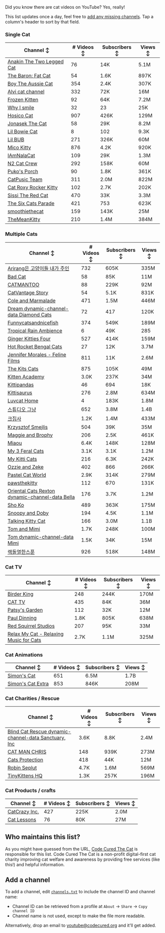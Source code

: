 Did you know there are cat videos on YouTube? Yes, really!

This list updates once a day, feel free to [add any missing channels](#add-a-channel). Tap a column's header to sort by that field.


### Single Cat

| Channel ↕ | # Videos ↕ | Subscribers ↕ | Views ↕ |
| --- | --- | --- | --- |
| [Anakin The Two Legged Cat](https://youtube.com/@anakintwolegs) | 76 | 14K | 5.1M |
| [The Baron: Fat Cat](https://youtube.com/@thebaronfatcat6603) | 54 | 1.6K | 897K |
| [Boy The Aussie Cat](https://youtube.com/@boytheaussiecat) | 354 | 2.4K | 307K |
| [Alvi cat channel](https://youtube.com/@alvicatchannel) | 332 | 72K | 16M |
| [Frozen Kitten](https://youtube.com/@frozenkitten) | 92 | 64K | 7.2M |
| [Why I smile](https://youtube.com/@whyismile) | 32 | 23 | 25K |
| [Hosico Cat](https://youtube.com/@hosico_cat) | 907 | 426K | 129M |
| [Jonasek The Cat](https://youtube.com/@jonasekthecat) | 58 | 29K | 8.2M |
| [Lil Bowie Cat](https://youtube.com/@lilbowiecat9121) | 8 | 102 | 9.3K |
| [Lil BUB](https://youtube.com/@lilbub) | 271 | 326K | 60M |
| [Mico Kitty](https://youtube.com/@micokitty) | 876 | 4.2K | 920K |
| [IAmNalaCat](https://youtube.com/@iamnalacat) | 109 | 29K | 1.3M |
| [N2 Cat Crew](https://youtube.com/@n2catcrew) | 292 | 158K | 60M |
| [Puko's Porch](https://youtube.com/@pukosporch) | 90 | 1.8K | 361K |
| [CatPusic Team](https://youtube.com/@catpusicteam) | 311 | 2.0M | 822M |
| [Cat Roxy Rocker Kitty](https://youtube.com/@rockerroxy) | 102 | 2.7K | 202K |
| [Sissi The Red Cat](https://youtube.com/@veterinarylife) | 470 | 33K | 3.3M |
| [The Six Cats Parade](https://youtube.com/@thesixcatsparade) | 421 | 753 | 623K |
| [smoothiethecat](https://youtube.com/@smoothiethecat) | 159 | 143K | 25M |
| [TheMeanKitty](https://youtube.com/@themeankitty) | 210 | 1.4M | 384M |

### Multiple Cats

| Channel ↕ | # Videos ↕ | Subscribers ↕ | Views ↕ |
| --- | --- | --- | --- |
| [Arirang은 고양이들 내가 주인](https://youtube.com/@아리랑은고양이들) | 732 | 605K | 335M |
| [Bad Cat](https://youtube.com/@badcattube) | 58 | 85K | 11M |
| [CATMANTOO](https://youtube.com/@catmantoo) | 88 | 229K | 92M |
| [CatVantage Story](https://youtube.com/@catvantagestory) | 54 | 5.1K | 831K |
| [Cole and Marmalade](https://youtube.com/@coleandmarmalade) | 471 | 1.5M | 446M |
| [Dream dynamic-channel-data Diamond Cats](https://youtube.com/@dreamdiamondcats) | 72 | 417 | 120K |
| [Funnycatsandnicefish](https://youtube.com/@funnycatsandnicefish) | 374 | 549K | 189M |
| [Tropical Rain Ambience](https://youtube.com/@tropicalrainambience) | 6 | 49K | 285 |
| [Ginger Kitties Four](https://youtube.com/@gingerkittiesfour) | 527 | 414K | 159M |
| [Hot Rocket Bengal Cats](https://youtube.com/@hotrocketbengalcats) | 27 | 12K | 3.7M |
| [Jennifer Morales - Feline Films](https://youtube.com/@jennifermoralesfelinefilms) | 811 | 11K | 2.6M |
| [The Kits Cats](https://youtube.com/@drnworbskitscats) | 875 | 105K | 49M |
| [Kitten Academy](https://youtube.com/@kittenacademy) | 3.0K | 237K | 34M |
| [Kittipandas](https://youtube.com/@kittipandas) | 46 | 694 | 18K |
| [Kittisaurus](https://youtube.com/@kittisaurus) | 276 | 2.8M | 634M |
| [Luvcat Home](https://youtube.com/@claireluvcat) | 4 | 183K | 1.8M |
| [스튜디오 그냥](https://youtube.com/@studiognyang) | 652 | 3.8M | 1.4B |
| [크집사](https://youtube.com/@claire_luvcat) | 1.2K | 1.4M | 433M |
| [Krzysztof Smejlis](https://youtube.com/@bobonikita) | 504 | 39K | 35M |
| [Maggie and Brophy](https://youtube.com/@maggieandbrophy1327) | 206 | 2.5K | 461K |
| [Miaou](https://youtube.com/@miaou-cat) | 6.4K | 148K | 128M |
| [My 3 Feral Cats](https://youtube.com/@my3feralcats) | 3.1K | 3.1K | 1.2M |
| [My Kitti Cats](https://youtube.com/@mykitticats) | 216 | 6.3K | 242K |
| [Ozzie and Zeke](https://youtube.com/@ozzieandzeke) | 402 | 866 | 266K |
| [Pastel Cat World](https://youtube.com/@pastelcatworld) | 2.9K | 314K | 279M |
| [pawsthekitty](https://youtube.com/@pawsthekitty) | 112 | 670 | 131K |
| [Oriental Cats Rexton dynamic-channel-data Bella](https://youtube.com/@rextonorientalcat) | 176 | 3.7K | 1.2M |
| [Sho Ko](https://youtube.com/@shortyandkodi) | 489 | 363K | 175M |
| [Snoopy and Doby](https://youtube.com/@snoopyanddoby) | 194 | 4.5K | 1.1M |
| [Talking Kitty Cat](https://youtube.com/@stevecash83) | 166 | 3.0M | 1.1B |
| [Tom and Mimi](https://youtube.com/@tomandmimi) | 1.7K | 248K | 100M |
| [Tom dynamic-channel-data Mimi](https://youtube.com/@tom_and_mimi) | 1.5K | 34K | 15M |
| [랙돌열한스푼](https://youtube.com/@unboxingragdolls) | 926 | 518K | 148M |

### Cat TV

| Channel ↕ | # Videos ↕ | Subscribers ↕ | Views ↕ |
| --- | --- | --- | --- |
| [Birder King](https://youtube.com/@birderking) | 248 | 244K | 170M |
| [CAT TV](https://youtube.com/@cattvgames) | 435 | 84K | 36M |
| [Patsy's Garden](https://youtube.com/@patsysgarden) | 112 | 32K | 12M |
| [Paul Dinning](https://youtube.com/@pauldinningvideosforcats) | 1.8K | 805K | 638M |
| [Red Squirrel Studios](https://youtube.com/@redsquirrelstudios) | 207 | 95K | 33M |
| [Relax My Cat - Relaxing Music for Cats](https://youtube.com/@relaxmycat) | 2.7K | 1.1M | 325M |

### Cat Animations

| Channel ↕ | # Videos ↕ | Subscribers ↕ | Views ↕ |
| --- | --- | --- | --- |
| [Simon's Cat](https://youtube.com/@simonscat) | 651 | 6.5M | 1.7B |
| [Simon's Cat Extra](https://youtube.com/@simonscatextra) | 853 | 846K | 208M |

### Cat Charities / Rescue

| Channel ↕ | # Videos ↕ | Subscribers ↕ | Views ↕ |
| --- | --- | --- | --- |
| [Blind Cat Rescue dynamic-channel-data Sanctuary, Inc](https://youtube.com/@blindcatrescuesanctuary) | 3.6K | 8.8K | 2.4M |
| [CAT MAN CHRIS](https://youtube.com/@catmanchrispoole) | 148 | 939K | 273M |
| [Cats Protection](https://youtube.com/@catsprotection) | 418 | 44K | 12M |
| [Robin Seplut](https://youtube.com/@robinseplut) | 4.7K | 1.6M | 569M |
| [TinyKittens HQ](https://youtube.com/@tinykittens) | 1.3K | 257K | 196M |

### Cat Products / crafts

| Channel ↕ | # Videos ↕ | Subscribers ↕ | Views ↕ |
| --- | --- | --- | --- |
| [CatCrazy Inc.](https://youtube.com/@catcrazychannel) | 427 | 225K | 2.0M |
| [Cat Lessons](https://youtube.com/@catlessons) | 76 | 80K | 27M |


## Who maintains this list?

As you might have guessed from the URL, [Code Cured The Cat](https://codecured.org) is responsible for this list. Code Cured The Cat is a non-profit digital-first cat charity improving cat welfare and awareness by providing free services (like this!) and helpful information.

## Add a channel

To add a channel, edit [`channels.txt`](https://github.com/CodeCured/YouTubeIsForCats/blob/main/automation/channels.txt) to include the channel ID and channel name:
* Channel ID can be retrieved from a profile at `About` -> `Share` -> `Copy channel ID`
* Channel name is not used, except to make the file more readable.

Alternatively, drop an email to [youtube@codecured.org](mailto:youtube@codecured.org) and it'll get added.
